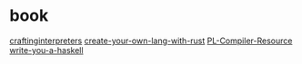 # book

[craftinginterpreters](https://github.com/munificent/craftinginterpreters)
[create-your-own-lang-with-rust](https://github.com/ehsanmok/create-your-own-lang-with-rust)
[PL-Compiler-Resource](https://github.com/shining1984/PL-Compiler-Resource)
[write-you-a-haskell](https://github.com/sdiehl/write-you-a-haskell)
